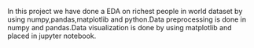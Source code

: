 In this project we have done a EDA on richest people in world dataset by using numpy,pandas,matplotlib and python.Data preprocessing is done in numpy and pandas.Data visualization is done by using matplotlib and  placed in jupyter notebook.
